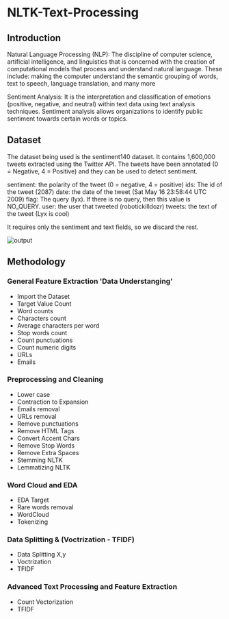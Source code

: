 # NLTK-Text-Processing

## Introduction
Natural Language Processing (NLP): The discipline of computer science, artificial intelligence, and linguistics that is concerned with the creation of computational models that process and understand natural language. These include: making the computer understand the semantic grouping of words, text to speech, language translation, and many more

Sentiment Analysis: It is the interpretation and classification of emotions (positive, negative, and neutral) within text data using text analysis techniques. Sentiment analysis allows organizations to identify public sentiment towards certain words or topics.

## Dataset 
The dataset being used is the sentiment140 dataset. It contains 1,600,000 tweets extracted using the Twitter API. The tweets have been annotated (0 = Negative, 4 = Positive) and they can be used to detect sentiment.

sentiment: the polarity of the tweet (0 = negative, 4 = positive)
ids: The id of the tweet (2087)
date: the date of the tweet (Sat May 16 23:58:44 UTC 2009)
flag: The query (lyx). If there is no query, then this value is NO_QUERY.
user: the user that tweeted (robotickilldozr)
tweets: the text of the tweet (Lyx is cool)

It requires only the sentiment and text fields, so we discard the rest.

![output](https://user-images.githubusercontent.com/82437810/175619110-6de52fdb-473f-41d3-81aa-604bc8584f54.png)

## Methodology 

### General Feature Extraction 'Data Understanging'
* Import the Dataset
* Target Value Count
* Word counts
* Characters count
* Average characters per word
* Stop words count
* Count punctuations
* Count numeric digits
* URLs
* Emails

### Preprocessing and Cleaning
* Lower case
* Contraction to Expansion
* Emails removal
* URLs removal
* Remove punctuations
* Remove HTML Tags
* Convert Accent Chars
* Remove Stop Words
* Remove Extra Spaces
* Stemming NLTK 
* Lemmatizing NLTK

### Word Cloud and EDA
* EDA Target
* Rare words removal
* WordCloud
* Tokenizing

### Data Splitting & (Voctrization - TFIDF)
* Data Splitting X,y
* Voctrization
* TFIDF

### Advanced Text Processing and Feature Extraction
* Count Vectorization
* TFIDF
